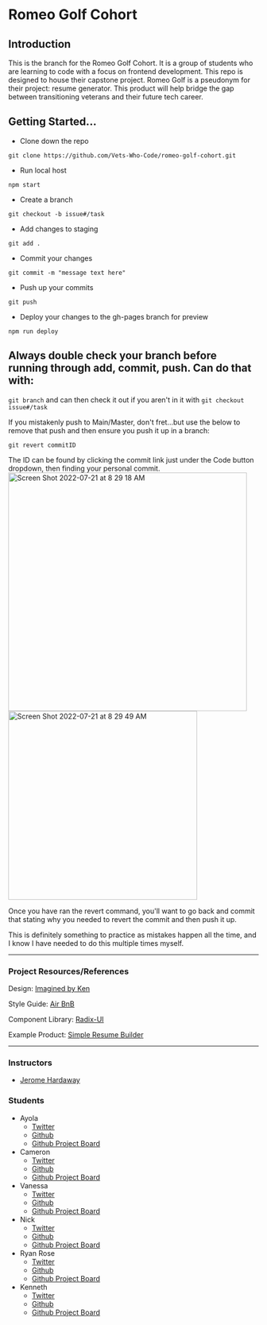 # Romeo Golf Cohort

## Introduction

This is the branch for the Romeo Golf Cohort. It is a group of students who are learning to code with a focus on frontend development. This repo is designed to house their capstone project. Romeo Golf is a pseudonym for their project: resume generator. This product will help bridge the gap between transitioning veterans and their future tech career.

## Getting Started...

- Clone down the repo

`git clone https://github.com/Vets-Who-Code/romeo-golf-cohort.git`

- Run local host

`npm start`

- Create a branch

`git checkout -b issue#/task`

- Add changes to staging

`git add .`

- Commit your changes

`git commit -m "message text here"`

- Push up your commits

`git push`

- Deploy your changes to the gh-pages branch for preview

`npm run deploy`

## Always double check your branch before running through add, commit, push. Can do that with:

`git branch` and can then check it out if you aren't in it with `git checkout issue#/task`

If you mistakenly push to Main/Master, don't fret...but use the below to remove that push and then ensure you push it up in a branch:

`git revert commitID`

The ID can be found by clicking the commit link just under the Code button dropdown, then finding your personal commit.
<img width="480" alt="Screen Shot 2022-07-21 at 8 29 18 AM" src="https://user-images.githubusercontent.com/60114461/180213982-358f7b09-daf8-48d0-a78d-68387d212914.png">
<img width="380" alt="Screen Shot 2022-07-21 at 8 29 49 AM" src="https://user-images.githubusercontent.com/60114461/180214021-cde1e422-6cda-476f-bfd4-bc79b4c4703c.png">

Once you have ran the revert command, you'll want to go back and commit that stating why you needed to revert the commit and then push it up.

This is definitely something to practice as mistakes happen all the time, and I know I have needed to do this multiple times myself.

---

### Project Resources/References

Design: [Imagined by Ken](https://www.figma.com/file/fkgLoyfCUBbHTDOEMlOZFT/VWC-Resume-Builder?node-id=2%3A40)

Style Guide: [Air BnB](https://airbnb.io/javascript/react/)

Component Library: [Radix-UI](https://www.radix-ui.com/docs/primitives/overview/introduction)

Example Product: [Simple Resume Builder](https://resume-builder.techomoro.com)

---

### Instructors

- [Jerome Hardaway](https://www.twitter.com/jeromehardaway)

### Students

- Ayola
  - [Twitter](https://twitter.com/ayola_uyaphi)
  - [Github](https://github.com/AyolaM)
  - [Github Project Board](https://github.com/users/AyolaM/projects/1)
- Cameron
  - [Twitter](https://twitter.com/Agohige_Tech)
  - [Github](https://github.com/cameron-porter)
  - [Github Project Board](https://github.com/users/cameron-porter/projects/1)
- Vanessa
  - [Twitter](https://twitter.com/VWithun)
  - [Github](https://github.com/iNeso1984)
  - [Github Project Board](https://github.com/users/iNeso1984/projects/1)
- Nick
  - [Twitter](https://twitter.com/instagrumguy)
  - [Github](https://github.com/Takomane)
  - [Github Project Board](https://github.com/users/Takomane/projects/1)
- Ryan Rose
  - [Twitter](https://twitter.com/RyanRos79331176)
  - [Github](https://github.com/rmrose78)
  - [Github Project Board](https://github.com/users/rmrose78/projects/1)
- Kenneth
  - [Twitter](https://www.twitter.com/mrdebonairfox)
  - [Github](https://www.github.com/kbrandon19)
  - [Github Project Board](https://github.com/users/kbrandon19/projects/1)
